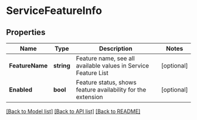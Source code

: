 # ServiceFeatureInfo

## Properties
Name | Type | Description | Notes
------------ | ------------- | ------------- | -------------
**FeatureName** | **string** | Feature name, see all available values in Service Feature List | [optional] 
**Enabled** | **bool** | Feature status, shows feature availability for the extension | [optional] 

[[Back to Model list]](../README.md#documentation-for-models) [[Back to API list]](../README.md#documentation-for-api-endpoints) [[Back to README]](../README.md)


